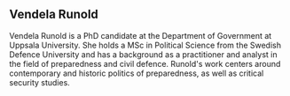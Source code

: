 ## Vendela Runold

Vendela Runold is a PhD candidate at the Department of Government at Uppsala University. She holds a MSc in Political Science from the Swedish Defence University and has a background as a practitioner and analyst in the field of preparedness and civil defence. Runold's work centers around contemporary and historic politics of preparedness, as well as critical security studies.